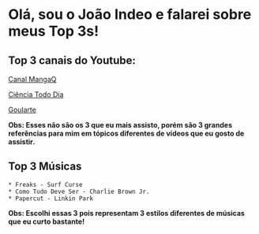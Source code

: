 # Olá, sou o João Indeo e falarei sobre meus Top 3s!

## Top 3 canais do Youtube:
 [Canal MangaQ](https://www.youtube.com/channel/UCAjbAPiBK_LIHoh1OlrXrPg) 
 
 [Ciência Todo Dia](https://www.youtube.com/@CienciaTodoDia)
 
 [Goularte](https://www.youtube.com/@G0ularte)
 
**Obs: Esses não são os 3 que eu mais assisto, porém são 3 grandes referências para mim em tópicos diferentes de vídeos que eu gosto de assistir.**

## Top 3 Músicas
    * Freaks - Surf Curse
    * Como Tudo Deve Ser - Charlie Brown Jr.
    * Papercut - Linkin Park
**Obs: Escolhi essas 3 pois representam 3 estilos diferentes de músicas que eu curto bastante!**